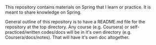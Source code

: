 This repository contains materials on Spring that I learn or practice. It is
meant to share knowledge on Spring.

General outline of this repository is to have a README.md file for the
repository at the top directory. Any course (e.g. Coursera) or
self-practiced/written codes/docs will be in it's own directory (e.g.
Coursera/docs/notes). That will have
it's own doc altogether.
